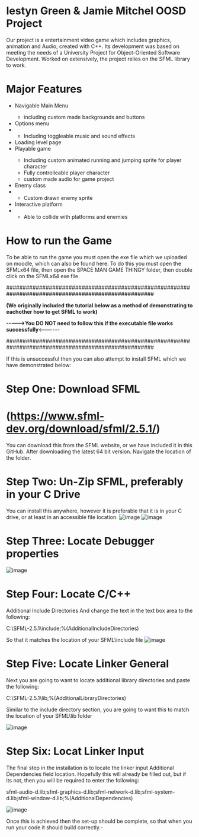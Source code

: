 # Iestyn Green & Jamie Mitchel OOSD Project 
Our project is a entertainment video game which includes graphics, animation and Audio; created with C++. 
Its development was based on meeting the needs of a University Project for Object-Oriented Software Development. 
Worked on extensively, the project relies on the SFML library to work. 

# Major Features
<ul><li>Navigable Main Menu</li>
  <ul><li>including custom made backgrounds and buttons</li></ul>
<li>Options menu<li>
  <ul><li>Including toggleable music and sound effects</li></ul>
  <li>Loading level page</li>
<li>Playable game</li>
<ul><li>Including custom animated running and jumping sprite for player character</li>
<li>Fully controlleable player character</li>
<li>custom made audio for game project</li></ul>
<li>Enemy class<li>
  <ul><li>Custom drawn enemy sprite</li></ul>
<li>Interactive platform<li>
  <ul><li>Able to collide with platforms and enemies</li></ul>
  </ul>
  
# How to run the Game 
To be able to run the game you must open the exe file which we uploaded on moodle, which can also be found here. 
To do this you must open the SFMLx64 file, then open the SPACE MAN GAME THINGY folder, then double click on the SFMLx64 exe file. 

#####################################################################################################

<b>(We originally included the tutorial below as a method of demonstrating to eachother how to get SFML to work)

  ----->You DO NOT need to follow this if the executable file works successfully</b><------

#####################################################################################################

If this is unsuccessful then you can also attempt to install SFML which we have demonstrated below:

# Step One: Download SFML 
  # (https://www.sfml-dev.org/download/sfml/2.5.1/) 
You can download this from the SFML website, or we have included it in this GitHub. After downloading the latest 64 bit version. 
Navigate the location of the folder. 
# Step Two: Un-Zip SFML, preferably in your C Drive
You can install this anywhere, however it is preferable that it is in your C drive, or at least in an accessible file location.
![image](https://user-images.githubusercontent.com/92301718/170739050-8d7d1ab8-cb8a-4aa8-83cb-8e5db40d8cfd.png)
![image](https://user-images.githubusercontent.com/92301718/170739155-95e76c52-6423-498c-9080-014427fd2ed0.png) 
# Step Three: Locate Debugger properties 
![image](https://user-images.githubusercontent.com/92301718/170739474-112b7bea-4541-4132-b528-4b25638b4b7a.png) 
# Step Four: Locate C/C++ 
Additional Include Directories And change the text in the text box area to the following:
  
  C:\SFML-2.5.1\include;%(AdditionalIncludeDirectories) 
  
 So that it matches the location of your SFML\include file 
![image](https://user-images.githubusercontent.com/92301718/170739613-ea4127f6-ad0f-4cdf-a197-067b64c03e60.png)
  
# Step Five: Locate Linker General
  Next you are going to want to locate additional library directories and paste the following:
  
  C:\SFML-2.5.1\lib;%(AdditionalLibraryDirectories)
  
  Similar to the include directory section, you are going to want this to match the location of your SFML\lib folder
  
  ![image](https://user-images.githubusercontent.com/92301718/170766619-1324fb3f-91bd-4951-8548-ea6c2cc2e393.png)

# Step Six: Locat Linker Input

The final step in the installation is to locate the linker input Additional Dependencies field location.
Hopefully this will already be filled out, but if its not, then you will be required to enter the following:

sfml-audio-d.lib;sfml-graphics-d.lib;sfml-network-d.lib;sfml-system-d.lib;sfml-window-d.lib;%(AdditionalDependencies)

![image](https://user-images.githubusercontent.com/92301718/170767720-22e3e199-0546-4c27-bf86-9da79716d248.png)

Once this is achieved then the set-up should be complete, so that when you run your code it should build correctly.-
